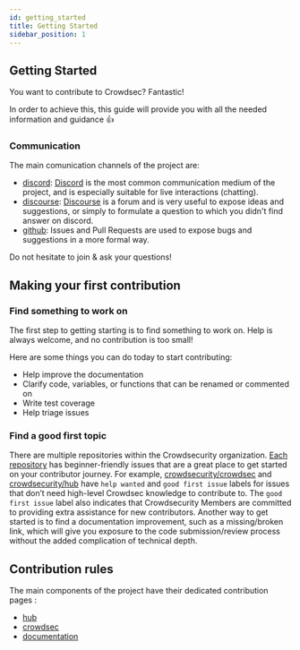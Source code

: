 ```yaml
---
id: getting_started
title: Getting Started
sidebar_position: 1
---
```


## Getting Started

You want to contribute to Crowdsec? Fantastic!

In order to achieve this, this guide will provide you with all the needed information and guidance :+1:

### Communication

The main comunication channels of the project are:

- [discord](https://discord.gg/crowdsec): [Discord](https://discord.com/) is the most common communication medium of the project, and is especially suitable for live interactions (chatting).
- [discourse](https://discourse.crowdsec.net/): [Discourse](https://www.discourse.org/) is a forum and is very useful to expose ideas and suggestions, or simply to formulate a question to which you didn't find answer on discord.
- [github](https://github.com/crowdsecurity/): Issues and Pull Requests are used to expose bugs and suggestions in a more formal way.

Do not hesitate to join & ask your questions!

## Making your first contribution

### Find something to work on

The first step to getting starting is to find something to work on. Help is always welcome, and no contribution is too small!

Here are some things you can do today to start contributing:

- Help improve the documentation
- Clarify code, variables, or functions that can be renamed or commented on
- Write test coverage
- Help triage issues

### Find a good first topic

There are multiple repositories within the Crowdsecurity organization. [Each repository](https://github.com/crowdsecurity/) has beginner-friendly issues that are a great place to get started on your contributor journey. For example, [crowdsecurity/crowdsec](https://github.com/crowdsecurity/crowdsec/issues) and [crowdsecurity/hub](https://github.com/crowdsecurity/hub/issues) have `help wanted` and `good first issue` labels for issues that don’t need high-level Crowdsec knowledge to contribute to. The `good first issue` label also indicates that Crowdsecurity Members are committed to providing extra assistance for new contributors. Another way to get started is to find a documentation improvement, such as a missing/broken link, which will give you exposure to the code submission/review process without the added complication of technical depth.

## Contribution rules

The main components of the project have their dedicated contribution pages :

- [hub](/docs/contributing/contributing_hub)
- [crowdsec](/docs/contributing/contributing_crowdsec)
- [documentation](/docs/contributing/contributing_doc)
